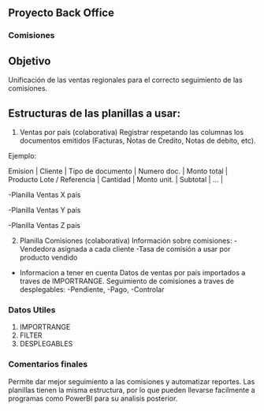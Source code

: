 ## Proyecto Back Office

### Comisiones

## Objetivo
Unificación de las ventas regionales para el correcto seguimiento de las comisiones. 

## Estructuras de las planillas a usar:

1. Ventas por país (colaborativa)
Registrar respetando las columnas los documentos emitidos (Facturas, Notas de Credito, Notas de debito, etc).

Ejemplo:

Emision | Cliente | Tipo de documento | Numero doc. | Monto total | Producto Lote / Referencia | Cantidad | Monto unit. | Subtotal | ... |

-Planilla Ventas X país

-Planilla Ventas Y país

-Planilla Ventas Z país

2. Planilla Comisiones (colaborativa)
Información sobre comisiones:
-Vendedora asignada a cada cliente
-Tasa de comisión a usar por producto vendido
- Informacion a tener en cuenta
Datos de ventas por país importados a traves de IMPORTRANGE.
Seguimiento de comisiones a traves de desplegables:
-Pendiente,
-Pago,
-Controlar

### Datos Utiles
1. IMPORTRANGE
2. FILTER
3. DESPLEGABLES

### Comentarios finales

Permite dar mejor seguimiento a las comisiones y automatizar reportes.
Las planillas tienen la misma estructura, por lo que pueden llevarse facilmente a programas como PowerBI para su analisis posterior.












